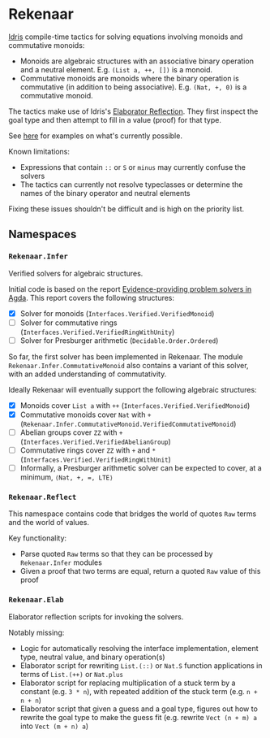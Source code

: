 # Rekenaar

[Idris](https://www.idris-lang.org) compile-time tactics for solving equations involving monoids and commutative monoids:

- Monoids are algebraic structures with an associative binary operation and a neutral element. E.g. `(List a, ++, [])` is a monoid.
- Commutative monoids are monoids where the binary operation is commutative (in addition to being associative). E.g. `(Nat, +, 0)` is a commutative monoid.

The tactics make use of Idris's [Elaborator Reflection](http://docs.idris-lang.org/en/v1.3.0/reference/elaborator-reflection.html). They first inspect the goal type and then attempt to fill in a value (proof) for that type.
 
See [here](src/Test/Examples) for examples on what's currently possible.

Known limitations:

- Expressions that contain `::` or `S` or `minus` may currently confuse the solvers
- The tactics can currently not resolve typeclasses or determine the names of the binary operator and neutral elements

Fixing these issues shouldn't be difficult and is high on the priority list.

## Namespaces

### `Rekenaar.Infer`

Verified solvers for algebraic structures.

Initial code is based on the report [Evidence-providing problem solvers in Agda](https://github.com/umazalakain/fyp). This report covers the following structures:

- [x] Solver for monoids (`Interfaces.Verified.VerifiedMonoid`)
- [ ] Solver for commutative rings (`Interfaces.Verified.VerifiedRingWithUnity`)
- [ ] Solver for Presburger arithmetic (`Decidable.Order.Ordered`)

So far, the first solver has been implemented in Rekenaar. The module `Rekenaar.Infer.CommutativeMonoid` also contains a variant of this solver, with an added understanding of commutativity.

Ideally Rekenaar will eventually support the following algebraic structures:

- [x] Monoids cover `List a` with `++` (`Interfaces.Verified.VerifiedMonoid`)
- [x] Commutative monoids cover `Nat` with `+` (`Rekenaar.Infer.CommutativeMonoid.VerifiedCommutativeMonoid`)
- [ ] Abelian groups cover `ZZ` with `+` (`Interfaces.Verified.VerifiedAbelianGroup`)
- [ ] Commutative rings cover `ZZ` with `+` and `*` (`Interfaces.Verified.VerifiedRingWithUnit`)
- [ ] Informally, a Presburger arithmetic solver can be expected to cover, at a minimum, `⟨Nat, +, =, LTE⟩`

### `Rekenaar.Reflect`

This namespace contains code that bridges the world of quotes `Raw` terms and the world of values.

Key functionality:

- Parse quoted `Raw` terms so that they can be processed by `Rekenaar.Infer` modules
- Given a proof that two terms are equal, return a quoted `Raw` value of this proof

### `Rekenaar.Elab`

Elaborator reflection scripts for invoking the solvers.

Notably missing:

- Logic for automatically resolving the interface implementation, element type, neutral value, and binary operation(s)
- Elaborator script for rewriting `List.(::)` or `Nat.S` function applications in terms of `List.(++)` or `Nat.plus`
- Elaborator script for replacing multiplication of a stuck term by a constant (e.g. `3 * n`), with repeated addition of the stuck term (e.g. `n + n + n`)
- Elaborator script that given a guess and a goal type, figures out how to rewrite the goal type to make the guess fit (e.g. rewrite `Vect (n + m) a` into `Vect (m + n) a`)

